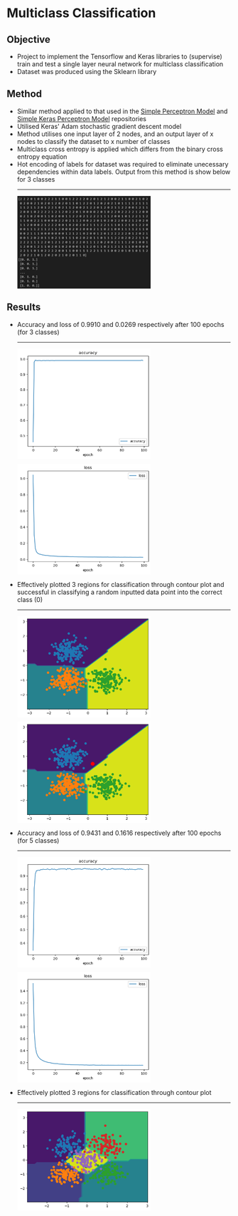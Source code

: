 # Multiclass Classification

## Objective 
- Project to implement the Tensorflow and Keras libraries to (supervise) train and test a single layer neural network for multiclass classification
- Dataset was produced using the Sklearn library 

## Method
- Similar method applied to that used in the [Simple Perceptron Model](https://github.com/sebdisiena/Simple-Perceptron-Model?tab=readme-ov-file) and [Simple Keras Perceptron Model](https://github.com/sebdisiena/Simple-Perceptron-Model-Keras) repositories
- Utilised Keras' Adam stochastic gradient descent model  
- Method utilises one input layer of 2 nodes, and an output layer of x nodes to classify the dataset to x number of classes
- Multiclass cross entropy is applied which differs from the binary cross entropy equation
- Hot encoding of labels for dataset was required to eliminate unecessary dependencies within data labels. Output from this method is show below for 3 classes 
  <hr>
  <img src="Figures/hot_encode.png" alt="Hot Encode" width="300" style="display:block; margin:10px 0;">

## Results
- Accuracy and loss of 0.9910 and 0.0269 respectively after 100 epochs (for 3 classes) 
  <hr>
  <img src="Figures/accuracy_plot.png" alt="Accuracy Plot" width="300" style="display:block; margin:10px 0;"> 
  <img src="Figures/loss_plot.png" alt="Loss Plot" width="300" style="display:block; margin:10px 0;">
- Effectively plotted 3 regions for classification through contour plot and successful in classifying a random inputted data point into the correct class (0)
  <hr>
  <img src="Figures/contour_plot.png" alt="Contour Plot" width="300" style="display:block; margin:10px 0;">
  <img src="Figures/new_point_contour_plot.png" alt="Model Prediction" width="300" style="display:block; margin:10px 0;">

- Accuracy and loss of 0.9431 and 0.1616 respectively after 100 epochs (for 5 classes) 
  <hr>
  <img src="Figures/5_class_accuracy_plot.png" alt="Accuracy Plot" width="300" style="display:block; margin:10px 0;"> 
  <img src="Figures/5_class_loss_plot.png" alt="Loss Plot" width="300" style="display:block; margin:10px 0;">
- Effectively plotted 3 regions for classification through contour plot
  <hr>
  <img src="Figures/5_class_contour_plot.png" alt="Contour Plot" width="300" style="display:block; margin:10px 0;">
